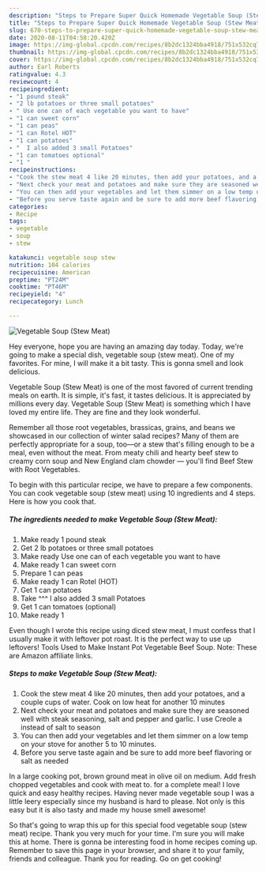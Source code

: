 ```yaml
---
description: "Steps to Prepare Super Quick Homemade Vegetable Soup (Stew Meat)"
title: "Steps to Prepare Super Quick Homemade Vegetable Soup (Stew Meat)"
slug: 670-steps-to-prepare-super-quick-homemade-vegetable-soup-stew-meat
date: 2020-08-11T04:58:20.420Z
image: https://img-global.cpcdn.com/recipes/8b2dc1324bba4918/751x532cq70/vegetable-soup-stew-meat-recipe-main-photo.jpg
thumbnail: https://img-global.cpcdn.com/recipes/8b2dc1324bba4918/751x532cq70/vegetable-soup-stew-meat-recipe-main-photo.jpg
cover: https://img-global.cpcdn.com/recipes/8b2dc1324bba4918/751x532cq70/vegetable-soup-stew-meat-recipe-main-photo.jpg
author: Earl Roberts
ratingvalue: 4.3
reviewcount: 4
recipeingredient:
- "1 pound steak"
- "2 lb potatoes or three small potatoes"
- " Use one can of each vegetable you want to have"
- "1 can sweet corn"
- "1 can peas"
- "1 can Rotel HOT"
- "1 can potatoes"
- "  I also added 3 small Potatoes"
- "1 can tomatoes optional"
- "1 "
recipeinstructions:
- "Cook the stew meat 4 like 20 minutes, then add your potatoes, and a couple cups of water. Cook on low heat for another 10 minutes"
- "Next check your meat and potatoes and make sure they are seasoned well with steak seasoning, salt and pepper and garlic. I use Creole a instead of salt to season"
- "You can then add your vegetables and let them simmer on a low temp on your stove for another 5 to 10 minutes."
- "Before you serve taste again and be sure to add more beef flavoring or salt as needed"
categories:
- Recipe
tags:
- vegetable
- soup
- stew

katakunci: vegetable soup stew 
nutrition: 104 calories
recipecuisine: American
preptime: "PT24M"
cooktime: "PT46M"
recipeyield: "4"
recipecategory: Lunch

---
```



![Vegetable Soup (Stew Meat)](https://img-global.cpcdn.com/recipes/8b2dc1324bba4918/751x532cq70/vegetable-soup-stew-meat-recipe-main-photo.jpg)

Hey everyone, hope you are having an amazing day today. Today, we're going to make a special dish, vegetable soup (stew meat). One of my favorites. For mine, I will make it a bit tasty. This is gonna smell and look delicious.

Vegetable Soup (Stew Meat) is one of the most favored of current trending meals on earth. It is simple, it's fast, it tastes delicious. It is appreciated by millions every day. Vegetable Soup (Stew Meat) is something which I have loved my entire life. They are fine and they look wonderful.

Remember all those root vegetables, brassicas, grains, and beans we showcased in our collection of winter salad recipes? Many of them are perfectly appropriate for a soup, too—or a stew that&#39;s filling enough to be a meal, even without the meat. From meaty chili and hearty beef stew to creamy corn soup and New England clam chowder — you&#39;ll find Beef Stew with Root Vegetables.


To begin with this particular recipe, we have to prepare a few components. You can cook vegetable soup (stew meat) using 10 ingredients and 4 steps. Here is how you cook that.

<!--inarticleads1-->

##### The ingredients needed to make Vegetable Soup (Stew Meat):

1. Make ready 1 pound steak
1. Get 2 lb potatoes or three small potatoes
1. Make ready  Use one can of each vegetable you want to have
1. Make ready 1 can sweet corn
1. Prepare 1 can peas
1. Make ready 1 can Rotel (HOT)
1. Get 1 can potatoes
1. Take  ^^^ I also added 3 small Potatoes
1. Get 1 can tomatoes (optional)
1. Make ready 1 


Even though I wrote this recipe using diced stew meat, I must confess that I usually make it with leftover pot roast. It is the perfect way to use up leftovers! Tools Used to Make Instant Pot Vegetable Beef Soup. Note: These are Amazon affiliate links. 

<!--inarticleads2-->

##### Steps to make Vegetable Soup (Stew Meat):

1. Cook the stew meat 4 like 20 minutes, then add your potatoes, and a couple cups of water. Cook on low heat for another 10 minutes
1. Next check your meat and potatoes and make sure they are seasoned well with steak seasoning, salt and pepper and garlic. I use Creole a instead of salt to season
1. You can then add your vegetables and let them simmer on a low temp on your stove for another 5 to 10 minutes.
1. Before you serve taste again and be sure to add more beef flavoring or salt as needed


In a large cooking pot, brown ground meat in olive oil on medium. Add fresh chopped vegetables and cook with meat to. for a complete meal! I love quick and easy healthy recipes. Having never made vegetable soup I was a little leery especially since my husband is hard to please. Not only is this easy but it is also tasty and made my house smell awesome! 

So that's going to wrap this up for this special food vegetable soup (stew meat) recipe. Thank you very much for your time. I'm sure you will make this at home. There is gonna be interesting food in home recipes coming up. Remember to save this page in your browser, and share it to your family, friends and colleague. Thank you for reading. Go on get cooking!
